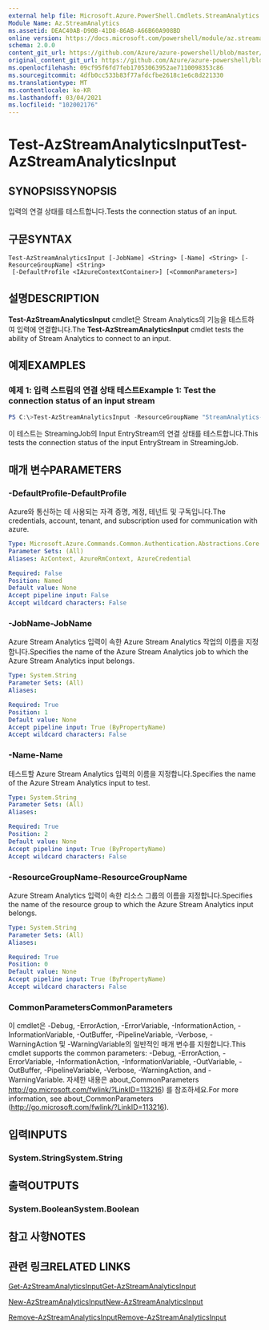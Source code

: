 ```yaml
---
external help file: Microsoft.Azure.PowerShell.Cmdlets.StreamAnalytics.dll-Help.xml
Module Name: Az.StreamAnalytics
ms.assetid: DEAC40AB-D90B-41D8-86AB-A66B60A908BD
online version: https://docs.microsoft.com/powershell/module/az.streamanalytics/test-azstreamanalyticsinput
schema: 2.0.0
content_git_url: https://github.com/Azure/azure-powershell/blob/master/src/StreamAnalytics/StreamAnalytics/help/Test-AzStreamAnalyticsInput.md
original_content_git_url: https://github.com/Azure/azure-powershell/blob/master/src/StreamAnalytics/StreamAnalytics/help/Test-AzStreamAnalyticsInput.md
ms.openlocfilehash: 09cf95f6fd7feb17053063952ae7110098353c86
ms.sourcegitcommit: 4dfb0cc533b83f77afdcfbe2618c1e6c8d221330
ms.translationtype: MT
ms.contentlocale: ko-KR
ms.lasthandoff: 03/04/2021
ms.locfileid: "102002176"
---
```

# <span data-ttu-id="4577d-101">Test-AzStreamAnalyticsInput</span><span class="sxs-lookup"><span data-stu-id="4577d-101">Test-AzStreamAnalyticsInput</span></span>

## <span data-ttu-id="4577d-102">SYNOPSIS</span><span class="sxs-lookup"><span data-stu-id="4577d-102">SYNOPSIS</span></span>
<span data-ttu-id="4577d-103">입력의 연결 상태를 테스트합니다.</span><span class="sxs-lookup"><span data-stu-id="4577d-103">Tests the connection status of an input.</span></span>

## <span data-ttu-id="4577d-104">구문</span><span class="sxs-lookup"><span data-stu-id="4577d-104">SYNTAX</span></span>

```
Test-AzStreamAnalyticsInput [-JobName] <String> [-Name] <String> [-ResourceGroupName] <String>
 [-DefaultProfile <IAzureContextContainer>] [<CommonParameters>]
```

## <span data-ttu-id="4577d-105">설명</span><span class="sxs-lookup"><span data-stu-id="4577d-105">DESCRIPTION</span></span>
<span data-ttu-id="4577d-106">**Test-AzStreamAnalyticsInput** cmdlet은 Stream Analytics의 기능을 테스트하여 입력에 연결합니다.</span><span class="sxs-lookup"><span data-stu-id="4577d-106">The **Test-AzStreamAnalyticsInput** cmdlet tests the ability of Stream Analytics to connect to an input.</span></span>

## <span data-ttu-id="4577d-107">예제</span><span class="sxs-lookup"><span data-stu-id="4577d-107">EXAMPLES</span></span>

### <span data-ttu-id="4577d-108">예제 1: 입력 스트림의 연결 상태 테스트</span><span class="sxs-lookup"><span data-stu-id="4577d-108">Example 1: Test the connection status of an input stream</span></span>
```powershell
PS C:\>Test-AzStreamAnalyticsInput -ResourceGroupName "StreamAnalytics-Default-West-US" -JobName "StreamingJob" -Name "EntryStream"
```

<span data-ttu-id="4577d-109">이 테스트는 StreamingJob의 Input EntryStream의 연결 상태를 테스트합니다.</span><span class="sxs-lookup"><span data-stu-id="4577d-109">This tests the connection status of the input EntryStream in StreamingJob.</span></span>

## <span data-ttu-id="4577d-110">매개 변수</span><span class="sxs-lookup"><span data-stu-id="4577d-110">PARAMETERS</span></span>

### <span data-ttu-id="4577d-111">-DefaultProfile</span><span class="sxs-lookup"><span data-stu-id="4577d-111">-DefaultProfile</span></span>
<span data-ttu-id="4577d-112">Azure와 통신하는 데 사용되는 자격 증명, 계정, 테넌트 및 구독입니다.</span><span class="sxs-lookup"><span data-stu-id="4577d-112">The credentials, account, tenant, and subscription used for communication with azure.</span></span>

```yaml
Type: Microsoft.Azure.Commands.Common.Authentication.Abstractions.Core.IAzureContextContainer
Parameter Sets: (All)
Aliases: AzContext, AzureRmContext, AzureCredential

Required: False
Position: Named
Default value: None
Accept pipeline input: False
Accept wildcard characters: False
```

### <span data-ttu-id="4577d-113">-JobName</span><span class="sxs-lookup"><span data-stu-id="4577d-113">-JobName</span></span>
<span data-ttu-id="4577d-114">Azure Stream Analytics 입력이 속한 Azure Stream Analytics 작업의 이름을 지정합니다.</span><span class="sxs-lookup"><span data-stu-id="4577d-114">Specifies the name of the Azure Stream Analytics job to which the Azure Stream Analytics input belongs.</span></span>

```yaml
Type: System.String
Parameter Sets: (All)
Aliases:

Required: True
Position: 1
Default value: None
Accept pipeline input: True (ByPropertyName)
Accept wildcard characters: False
```

### <span data-ttu-id="4577d-115">-Name</span><span class="sxs-lookup"><span data-stu-id="4577d-115">-Name</span></span>
<span data-ttu-id="4577d-116">테스트할 Azure Stream Analytics 입력의 이름을 지정합니다.</span><span class="sxs-lookup"><span data-stu-id="4577d-116">Specifies the name of the Azure Stream Analytics input to test.</span></span>

```yaml
Type: System.String
Parameter Sets: (All)
Aliases:

Required: True
Position: 2
Default value: None
Accept pipeline input: True (ByPropertyName)
Accept wildcard characters: False
```

### <span data-ttu-id="4577d-117">-ResourceGroupName</span><span class="sxs-lookup"><span data-stu-id="4577d-117">-ResourceGroupName</span></span>
<span data-ttu-id="4577d-118">Azure Stream Analytics 입력이 속한 리소스 그룹의 이름을 지정합니다.</span><span class="sxs-lookup"><span data-stu-id="4577d-118">Specifies the name of the resource group to which the Azure Stream Analytics input belongs.</span></span>

```yaml
Type: System.String
Parameter Sets: (All)
Aliases:

Required: True
Position: 0
Default value: None
Accept pipeline input: True (ByPropertyName)
Accept wildcard characters: False
```

### <span data-ttu-id="4577d-119">CommonParameters</span><span class="sxs-lookup"><span data-stu-id="4577d-119">CommonParameters</span></span>
<span data-ttu-id="4577d-120">이 cmdlet은 -Debug, -ErrorAction, -ErrorVariable, -InformationAction, -InformationVariable, -OutBuffer, -PipelineVariable, -Verbose, -WarningAction 및 -WarningVariable의 일반적인 매개 변수를 지원합니다.</span><span class="sxs-lookup"><span data-stu-id="4577d-120">This cmdlet supports the common parameters: -Debug, -ErrorAction, -ErrorVariable, -InformationAction, -InformationVariable, -OutVariable, -OutBuffer, -PipelineVariable, -Verbose, -WarningAction, and -WarningVariable.</span></span> <span data-ttu-id="4577d-121">자세한 내용은 about_CommonParameters http://go.microsoft.com/fwlink/?LinkID=113216) 를 참조하세요.</span><span class="sxs-lookup"><span data-stu-id="4577d-121">For more information, see about_CommonParameters (http://go.microsoft.com/fwlink/?LinkID=113216).</span></span>

## <span data-ttu-id="4577d-122">입력</span><span class="sxs-lookup"><span data-stu-id="4577d-122">INPUTS</span></span>

### <span data-ttu-id="4577d-123">System.String</span><span class="sxs-lookup"><span data-stu-id="4577d-123">System.String</span></span>

## <span data-ttu-id="4577d-124">출력</span><span class="sxs-lookup"><span data-stu-id="4577d-124">OUTPUTS</span></span>

### <span data-ttu-id="4577d-125">System.Boolean</span><span class="sxs-lookup"><span data-stu-id="4577d-125">System.Boolean</span></span>

## <span data-ttu-id="4577d-126">참고 사항</span><span class="sxs-lookup"><span data-stu-id="4577d-126">NOTES</span></span>

## <span data-ttu-id="4577d-127">관련 링크</span><span class="sxs-lookup"><span data-stu-id="4577d-127">RELATED LINKS</span></span>

[<span data-ttu-id="4577d-128">Get-AzStreamAnalyticsInput</span><span class="sxs-lookup"><span data-stu-id="4577d-128">Get-AzStreamAnalyticsInput</span></span>](./Get-AzStreamAnalyticsInput.md)

[<span data-ttu-id="4577d-129">New-AzStreamAnalyticsInput</span><span class="sxs-lookup"><span data-stu-id="4577d-129">New-AzStreamAnalyticsInput</span></span>](./New-AzStreamAnalyticsInput.md)

[<span data-ttu-id="4577d-130">Remove-AzStreamAnalyticsInput</span><span class="sxs-lookup"><span data-stu-id="4577d-130">Remove-AzStreamAnalyticsInput</span></span>](./Remove-AzStreamAnalyticsInput.md)


